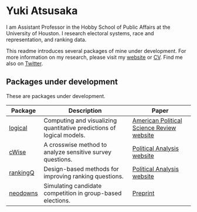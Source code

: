 # Yuki Atsusaka

I am Assistant Professor in the Hobby School of Public Affairs at the University of Houston. I research electoral systems, race and representation, and ranking data. 

This readme introduces several packages of mine under development. For more information on my research, please visit my [website](https://atsusaka.org/) or [CV](https://www.dropbox.com/scl/fi/ypyoz5dw6izcm20iumsby/CV_YukiAtsusaka.pdf?rlkey=bs7lw1k1kmvvgz40uf066zden&st=kns2szyp&dl=0). Find me also on  [Twitter](https://x.com/Yuki_Atsusaka).

## Packages under development

These are packages under development.

| Package | Description | Paper |
| ------- | ----------- | ------|
| [logical](https://github.com/YukiAtsusaka/logical)  | Computing and visualizing quantitative predictions of logical models. | [American Political Science Review website](https://doi.org/10.1017/S000305542100054X)
| [cWise](https://github.com/YukiAtsusaka/cWise)      | A crosswise method to analyze sensitive survey questions. | [Political Analysis website](https://doi.org/10.1017/pan.2021.43 )
| [rankingQ](https://sysilviakim.com/rankingQ/)       | Design-based methods for improving ranking questions. | [Political Analysis website](https://doi.org/10.1017/pan.2024.33 )
| [neodowns](https://github.com/YukiAtsusaka/neodowns)| Simulating candidate competition in group-based elections. | [Preprint](https://osf.io/62t3b_v1)
